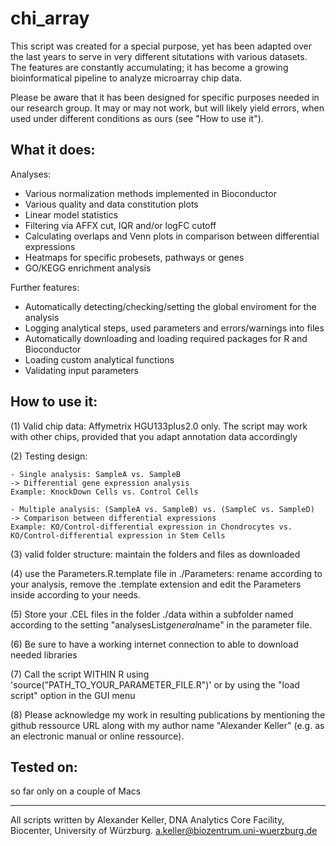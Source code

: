 chi_array
=========

This script was created for a special purpose, yet has been adapted over the last years to serve in very different situtations with various datasets. The features are constantly accumulating; it has become a growing bioinformatical pipeline to analyze microarray chip data.

Please be aware that it has been designed for specific purposes needed in our research group. It may or may not work, but will likely yield errors, when used under different conditions as ours (see "How to use it").

What it does:
--------------

Analyses:
- Various normalization methods implemented in Bioconductor
- Various quality and data constitution plots 
- Linear model statistics
- Filtering via AFFX cut, IQR and/or logFC cutoff
- Calculating overlaps and Venn plots in comparison between differential expressions
- Heatmaps for specific probesets, pathways or genes
- GO/KEGG enrichment analysis

Further features:
- Automatically detecting/checking/setting the global enviroment for the analysis
- Logging analytical steps, used parameters and errors/warnings into files
- Automatically downloading and loading required packages for R and Bioconductor
- Loading custom analytical functions
- Validating input parameters


How to use it:
--------------

(1) Valid chip data: Affymetrix HGU133plus2.0 only. The script may work with other chips, provided that you adapt annotation data accordingly

(2) Testing design: 

    - Single analysis: SampleA vs. SampleB
    -> Differential gene expression analysis
    Example: KnockDown Cells vs. Control Cells

    - Multiple analysis: (SampleA vs. SampleB) vs. (SampleC vs. SampleD)
    -> Comparison between differential expressions
    Example: KO/Control-differential expression in Chondrocytes vs. KO/Control-differential expression in Stem Cells

(3) valid folder structure: maintain the folders and files as downloaded

(4) use the Parameters.R.template file in ./Parameters: rename according to your analysis, remove the .template extension and edit the Parameters inside according to your needs.

(5) Store your .CEL files in the folder ./data within a subfolder named according to the setting "analysesList$general$name" in the parameter file.

(6) Be sure to have a working internet connection to able to download needed libraries

(7) Call the script WITHIN R using 'source("PATH_TO_YOUR_PARAMETER_FILE.R")' or by using the "load script" option in the GUI menu

(8) Please acknowledge my work in resulting publications by mentioning the github ressource URL along with my author name "Alexander Keller" (e.g. as an electronic manual or online ressource).

Tested on:
--------------
so far only on a couple of Macs

--------------
All scripts written by Alexander Keller, DNA Analytics Core Facility, Biocenter, University of Würzburg. a.keller@biozentrum.uni-wuerzburg.de
